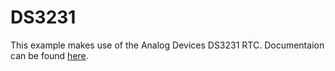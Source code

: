 <!--
   Copyright 2022, UNSW
   SPDX-License-Identifier: CC-BY-SA-4.0
-->

# DS3231

This example makes use of the Analog Devices DS3231 RTC.
Documentaion can be found [here](https://www.analog.com/media/en/technical-documentation/data-sheets/ds3231.pdf).